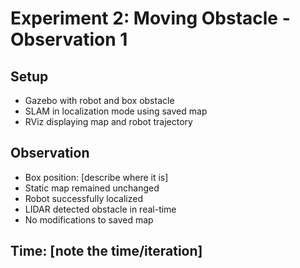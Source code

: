 # Experiment 2: Moving Obstacle - Observation 1

## Setup
- Gazebo with robot and box obstacle
- SLAM in localization mode using saved map
- RViz displaying map and robot trajectory

## Observation
- Box position: [describe where it is]
- Static map remained unchanged
- Robot successfully localized
- LIDAR detected obstacle in real-time
- No modifications to saved map

## Time: [note the time/iteration]
